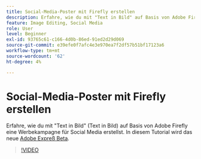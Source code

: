 ```yaml
---
title: Social-Media-Poster mit Firefly erstellen
description: Erfahre, wie du mit "Text in Bild" auf Basis von Adobe Firefly eine Werbekampagne für Social Media erstellst.
feature: Image Editing, Social Media
role: User
level: Beginner
exl-id: 93765c61-c166-4d0b-86ed-91ed2d29d069
source-git-commit: e39efe0f7afc4e3e970ea7f2df57b51bf17123a6
workflow-type: tm+mt
source-wordcount: '62'
ht-degree: 4%

---
```


# Social-Media-Poster mit Firefly erstellen

Erfahre, wie du mit &quot;Text in Bild&quot; (Text in Bild) auf Basis von Adobe Firefly eine Werbekampagne für Social Media erstellst. In diesem Tutorial wird das neue [Adobe Expreß Beta](https://www.adobe.com/express/).

>[!VIDEO](https://video.tv.adobe.com/v/3420533?quality=12&learn=on&hidetitle=true)
